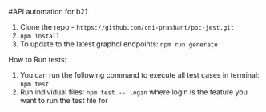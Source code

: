 #API automation for b21

1. Clone the repo - `https://github.com/cni-prashant/poc-jest.git`
2. `npm install`
3. To update to the latest graphql endpoints: `npm run generate`

How to Run tests:
1. You can run the following command to execute all test cases in terminal: `npm test`
2. Run individual files: `npm test -- login` where login is the feature you want to run the test file for